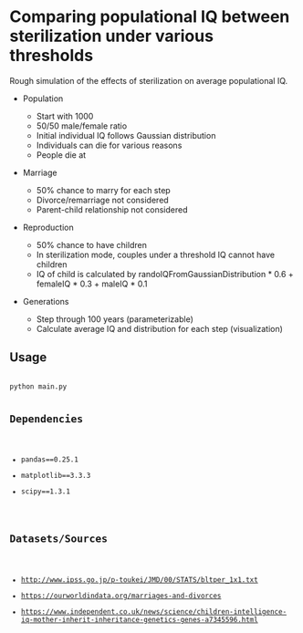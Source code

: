 # Comparing populational IQ between sterilization under various thresholds
Rough simulation of the effects of sterilization on average populational IQ.
* Population
    * Start with 1000
    * 50/50 male/female ratio
    * Initial individual IQ follows Gaussian distribution
    * Individuals can die for various reasons
    * People die at 

* Marriage
    * 50% chance to marry for each step
    * Divorce/remarriage not considered
    * Parent-child relationship not considered

* Reproduction
    * 50% chance to have children
    * In sterilization mode, couples under a threshold IQ cannot have children
    * IQ of child is calculated by randoIQFromGaussianDistribution * 0.6 + femaleIQ * 0.3 + maleIQ * 0.1

* Generations
    * Step through 100 years (parameterizable)
    * Calculate average IQ and distribution for each step (visualization)

## Usage
<code>
python main.py

## Dependencies
 * pandas==0.25.1
 * matplotlib==3.3.3
 * scipy==1.3.1

## Datasets/Sources
* http://www.ipss.go.jp/p-toukei/JMD/00/STATS/bltper_1x1.txt
* https://ourworldindata.org/marriages-and-divorces
* https://www.independent.co.uk/news/science/children-intelligence-iq-mother-inherit-inheritance-genetics-genes-a7345596.html
